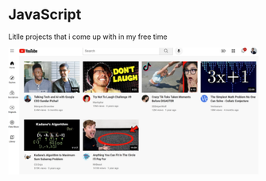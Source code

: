 # JavaScript
Litlle projects that i come up with in my free time

![alt text](https://github.com/celades5/Front-End-Youtbe/blob/main/FinalResult.png)

